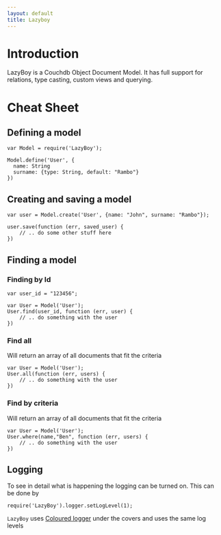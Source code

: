```yaml
---
layout: default
title: Lazyboy
---
```


# Introduction

LazyBoy is a Couchdb Object Document Model. It has full support for relations, type casting, custom views and querying.

# Cheat Sheet

## Defining a model
    var Model = require('LazyBoy');

    Model.define('User', {
      name: String
      surname: {type: String, default: "Rambo"}
    })

## Creating and saving a model
    
    var user = Model.create('User', {name: "John", surname: "Rambo"});

    user.save(function (err, saved_user) {
        // .. do some other stuff here
    })

## Finding a model
### Finding by Id
    var user_id = "123456";

    var User = Model('User');
    User.find(user_id, function (err, user) {
        // .. do something with the user
    })

### Find all
Will return an array of all documents that fit the criteria
    
    var User = Model('User');
    User.all(function (err, users) {
        // .. do something with the user
    })

### Find by criteria
Will return an array of all documents that fit the criteria
    
    var User = Model('User');
    User.where(name,"Ben", function (err, users) {
        // .. do something with the user
    })

## Logging
  To see in detail what is happening the logging can be turned on. This can be done by
  
    require('LazyBoy').logger.setLogLevel(1);

  `LazyBoy` uses [Coloured logger](https://github.com/bentruyman/coloured-log) under the covers and uses the same log levels
    


